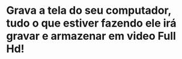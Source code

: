 # Grava a tela do seu computador, tudo o que estiver fazendo ele irá gravar e armazenar em video Full Hd!
